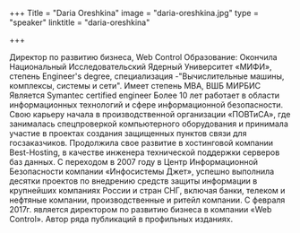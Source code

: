 +++
Title = "Daria Oreshkina"
image = "daria-oreshkina.jpg"
type = "speaker"
linktitle = "daria-oreshkina"

+++

Директор по развитию бизнеса, Web Control
Образование: Окончила Национальный Исследовательский Ядерный Университет «МИФИ»,
степень Engineer's degree, специализация -"Вычислительные машины, комплексы, системы и
сети".
Имеет степень MBA, ВШБ МИРБИС
Является Symantec certified engineer
Более 10 лет работает в области информационных технологий и сфере информационной
безопасности.
Свою карьеру начала в производственной организации «ПОВТиСА», где занималась
спецпроверкой компьютерного оборудования и принимала участие в проектах создания
защищенных пунктов связи для госзаказчиков.
Продолжила свое развитие в хостинговой компании Best-Hosting, в качестве инженера
технической поддержки серверов баз данных.
С переходом в 2007 году в Центр Информационной Безопасности компании «Инфосистемы Джет», успешно выполнила десятки проектов по внедрению средств защиты информации в крупнейших компаниях России и стран СНГ, включая банки, телеком и нефтяные компании, производственные и ритейл компании.
С февраля 2017г. является директором по развитию бизнеса в компании «Web Control».
Автор ряда публикаций в профильных изданиях.

